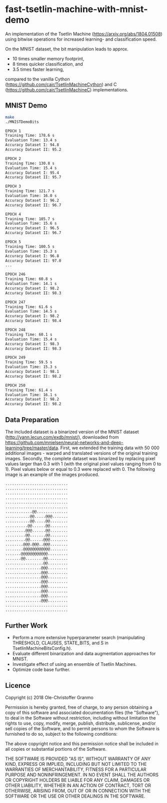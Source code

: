 # fast-tsetlin-machine-with-mnist-demo
An implementation of the Tsetlin Machine (https://arxiv.org/abs/1804.01508) using bitwise operations for increased learning- and classification speed.

On the MNIST dataset, the bit manipulation leads to approx.
* 10 times smaller memory footprint,
* 8 times quicker classification, and
* 3.5 times faster learning,

compared to the vanilla Cython (https://github.com/cair/TsetlinMachineCython) and C (https://github.com/cair/TsetlinMachineC) implementations. 

## MNIST Demo
```bash
make
./MNISTDemoBits 

EPOCH 1
Training Time: 178.6 s
Evaluation Time: 13.4 s
Accuracy Dataset I: 94.8
Accuracy Dataset II: 95.2

EPOCH 2
Training Time: 130.8 s
Evaluation Time: 15.4 s
Accuracy Dataset I: 95.4
Accuracy Dataset II: 95.7

EPOCH 3
Training Time: 121.7 s
Evaluation Time: 16.0 s
Accuracy Dataset I: 96.2
Accuracy Dataset II: 96.7

EPOCH 4
Training Time: 105.7 s
Evaluation Time: 15.6 s
Accuracy Dataset I: 96.5
Accuracy Dataset II: 96.7

EPOCH 5
Training Time: 100.5 s
Evaluation Time: 15.3 s
Accuracy Dataset I: 96.8
Accuracy Dataset II: 97.0
...

EPOCH 246
Training Time: 60.8 s
Evaluation Time: 14.1 s
Accuracy Dataset I: 98.2
Accuracy Dataset II: 98.3

EPOCH 247
Training Time: 61.6 s
Evaluation Time: 14.5 s
Accuracy Dataset I: 98.2
Accuracy Dataset II: 98.4

EPOCH 248
Training Time: 60.1 s
Evaluation Time: 15.4 s
Accuracy Dataset I: 98.3
Accuracy Dataset II: 98.3

EPOCH 249
Training Time: 59.5 s
Evaluation Time: 15.3 s
Accuracy Dataset I: 98.1
Accuracy Dataset II: 98.2

EPOCH 250
Training Time: 61.4 s
Evaluation Time: 16.1 s
Accuracy Dataset I: 98.2
Accuracy Dataset II: 98.2
```
## Data Preparation

The included dataset is a binarized version of the MNIST dataset (http://yann.lecun.com/exdb/mnist/), downloaded from https://github.com/mnielsen/neural-networks-and-deep-learning/tree/master/data. First, we extended the training data with 50 000 additional images - warped and translated versions of the original training images. Secondly, the complete dataset was binarized by replacing pixel values larger than 0.3 with 1 (with the original pixel values ranging from 0 to 1). Pixel values below or equal to 0.3 were replaced with 0. The following image is an example of the images produced.

```bash
............................
............................
............................
............................
............................
............................
............@@..............
...........@@.....@@@.......
...........@@.....@@........
..........@@......@@........
.........@@@......@@........
.........@@.......@@........
.........@@......@@@........
........@@@.@@@..@@@........
........@@@@@@@@@@@@........
.......@@@@@@@@@@@@.........
.......@@........@@.........
.................@@.........
................@@@.........
................@@@.........
................@@@.........
................@@@.........
................@@@.........
................@@@.........
................@@@.........
................@@@.........
............................
............................
```

## Further Work

* Perform a more extensive hyperparameter search (manipulating THRESHOLD, CLAUSES, STATE_BITS, and S in TsetlinMachineBitsConfig.h).
* Evaluate different binarization and data augmentation approaches for MNIST.
* Investigate effect of using an ensemble of Tsetlin Machines.
* Optimize code base further.

## Licence

Copyright (c) 2018 Ole-Christoffer Granmo

Permission is hereby granted, free of charge, to any person obtaining a copy
of this software and associated documentation files (the "Software"), to deal
in the Software without restriction, including without limitation the rights
to use, copy, modify, merge, publish, distribute, sublicense, and/or sell
copies of the Software, and to permit persons to whom the Software is
furnished to do so, subject to the following conditions:

The above copyright notice and this permission notice shall be included in all
copies or substantial portions of the Software.

THE SOFTWARE IS PROVIDED "AS IS", WITHOUT WARRANTY OF ANY KIND, EXPRESS OR
IMPLIED, INCLUDING BUT NOT LIMITED TO THE WARRANTIES OF MERCHANTABILITY,
FITNESS FOR A PARTICULAR PURPOSE AND NONINFRINGEMENT. IN NO EVENT SHALL THE
AUTHORS OR COPYRIGHT HOLDERS BE LIABLE FOR ANY CLAIM, DAMAGES OR OTHER
LIABILITY, WHETHER IN AN ACTION OF CONTRACT, TORT OR OTHERWISE, ARISING FROM,
OUT OF OR IN CONNECTION WITH THE SOFTWARE OR THE USE OR OTHER DEALINGS IN THE
SOFTWARE.

